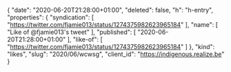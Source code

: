 {
  "date": "2020-06-20T21:28:00+01:00",
  "deleted": false,
  "h": "h-entry",
  "properties": {
    "syndication": [
      "https://twitter.com/fjamie013/status/1274375982623965184"
    ],
    "name": [
      "Like of @fjamie013's tweet"
    ],
    "published": [
      "2020-06-20T21:28:00+01:00"
    ],
    "like-of": [
      "https://twitter.com/fjamie013/status/1274375982623965184"
    ]
  },
  "kind": "likes",
  "slug": "2020/06/wcwsg",
  "client_id": "https://indigenous.realize.be"
}
